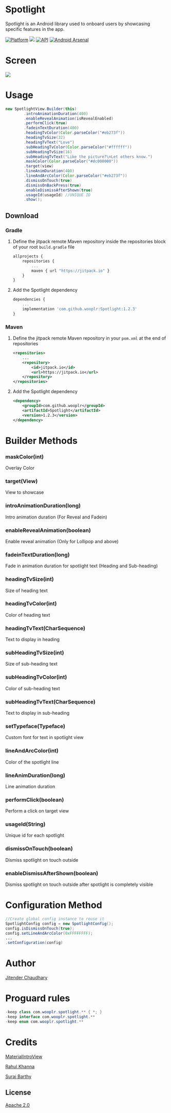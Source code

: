 # Spotlight
Spotlight is an Android library used to onboard users by showcasing specific features in the app.

[![Platform](https://img.shields.io/badge/platform-android-green.svg)](http://developer.android.com/index.html)
<img src="https://img.shields.io/badge/license-Apache 2.0-green.svg?style=flat">
[![API](https://img.shields.io/badge/API-11%2B-green.svg?style=flat)](https://android-arsenal.com/api?level=11)
[![Android Arsenal](https://img.shields.io/badge/Android%20Arsenal-Spotlight-green.svg?style=flat)](http://android-arsenal.com/details/1/3730)

# Screen
<img src="https://raw.githubusercontent.com/wooplr/Spotlight/master/art/intro.gif?token=AA5ZAHdvAspW6Zj8YyyKamkV7jWXFtMHks5XaQovwA%3D%3D"/>

# Usage
```java
new SpotlightView.Builder(this)
        .introAnimationDuration(400)
        .enableRevealAnimation(isRevealEnabled)
        .performClick(true)
        .fadeinTextDuration(400)
        .headingTvColor(Color.parseColor("#eb273f"))
        .headingTvSize(32)
        .headingTvText("Love")
        .subHeadingTvColor(Color.parseColor("#ffffff"))
        .subHeadingTvSize(16)
        .subHeadingTvText("Like the picture?\nLet others know.")
        .maskColor(Color.parseColor("#dc000000"))
        .target(view)
        .lineAnimDuration(400)
        .lineAndArcColor(Color.parseColor("#eb273f"))
        .dismissOnTouch(true)
        .dismissOnBackPress(true)
        .enableDismissAfterShown(true)
        .usageId(usageId) //UNIQUE ID
        .show();
```

## Download
### Gradle

1. Define the jitpack remote Maven repository inside the repositories block of your root `build.gradle` file

    ```javascript
    allprojects {
        repositories {
            ...
            maven { url "https://jitpack.io" }
        }
    }
    ```

2. Add the Spotlight dependency

    ```javascript
    dependencies {
        ...
        implementation 'com.github.wooplr:Spotlight:1.2.3'
    }
    ```

### Maven

1. Define the jitpack remote Maven repository in your `pom.xml` at the end of repositories

    ```xml
    <repositories>
        ...
        <repository>
            <id>jitpack.io</id>
            <url>https://jitpack.io</url>
        </repository>
    </repositories>
    ```

2. Add the Spotlight dependency

    ```xml
    <dependency>
        <groupId>com.github.wooplr</groupId>
        <artifactId>Spotlight</artifactId>
        <version>1.2.3</version>
    </dependency>
    ```

# Builder Methods

### maskColor(int)
Overlay Color

### target(View)
View to showcase

### introAnimationDuration(long)
Intro animation duration (For Reveal and Fadein)

### enableRevealAnimation(boolean)
Enable reveal animation (Only for Lollipop and above)

### fadeinTextDuration(long)
Fade in animation duration for spotlight text (Heading and Sub-heading)

### headingTvSize(int)
Size of heading text

### headingTvColor(int)
Color of heading text

### headingTvText(CharSequence)
Text to display in heading

### subHeadingTvSize(int)
Size of sub-heading text

### subHeadingTvColor(int)
Color of sub-heading text

### subHeadingTvText(CharSequence)
Text to display in sub-heading

### setTypeface(Typeface)
Custom font for text in spotlight view

### lineAndArcColor(int)
Color of the spotlight line

### lineAnimDuration(long)
Line animation duration

### performClick(boolean)
Perform a click on target view

### usageId(String)
Unique id for each spotlight

### dismissOnTouch(boolean)
Dismiss spotlight on touch outside

### enableDismissAfterShown(boolean)
Dismiss spotlight on touch outside after spotlight is completely visible

# Configuration Method
```java
//Create global config instance to reuse it
SpotlightConfig config = new SpotlightConfig();
config.isDismissOnTouch(true);
config.setLineAndArcColor(0xFFFFFFFF);
...
.setConfiguration(config)
```

# Author

[Jitender Chaudhary](https://github.com/29jitender)

# Proguard rules

```java
-keep class com.wooplr.spotlight.** { *; }
-keep interface com.wooplr.spotlight.**
-keep enum com.wooplr.spotlight.**
```

# Credits
[MaterialIntroView](https://github.com/iammert/MaterialIntroView)

[Rahul Khanna](https://www.linkedin.com/in/rahul-khanna-01705827)

[Suraj Barthy](https://dribbble.com/thesbdesign)

## License
[Apache 2.0](http://www.apache.org/licenses/LICENSE-2.0.txt)
